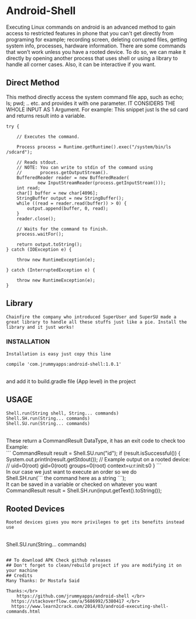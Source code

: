 # Android-Shell
Executing Linux commands on android is an advanced method to gain access to restricted features in phone that you can't get directly from programing for example; recording screen, deleting corrupted files, getting system info, processes, hardware information. There are some commands that won’t work unless you have a rooted device.
To do so, we can make it directly by opening another process that uses shell or using a library to handle all corner cases. Also, it can be interactive if you want.

## Direct Method
This method directly access the system command file app, such as echo; ls; pwd; .. etc. and provides it with one parameter. IT CONSIDERS THE WHOLE INPUT AS 1 Argument. For example:
This snippet just ls the sd card and returns result into a variable.
~~~
try {

    // Executes the command.

    Process process = Runtime.getRuntime().exec("/system/bin/ls /sdcard");

    // Reads stdout.
    // NOTE: You can write to stdin of the command using
    //       process.getOutputStream().
    BufferedReader reader = new BufferedReader(
            new InputStreamReader(process.getInputStream()));
    int read;
    char[] buffer = new char[4096];
    StringBuffer output = new StringBuffer();
    while ((read = reader.read(buffer)) > 0) {
        output.append(buffer, 0, read);
    }
    reader.close();

    // Waits for the command to finish.
    process.waitFor();

    return output.toString();
} catch (IOException e) {

    throw new RuntimeException(e);

} catch (InterruptedException e) {

    throw new RuntimeException(e);
}
~~~
## Library <br/>

	Chainfire the company who introduced SuperUser and SuperSU made a great library to handle all these stuffs just like a pie. Install the library and it just works!
### INSTALLATION <br/>
	Installation is easy just copy this line  
~~~
compile 'com.jrummyapps:android-shell:1.0.1'
~~~
<br/>
and add it to build.gradle file (App level) in the project <br/>


## USAGE
```
Shell.run(String shell, String... commands)
Shell.SH.run(String... commands)
Shell.SU.run(String... commands)
```
<br/>
These return a CommandResult DataType, it has an exit code to check too <br/>
Example: <br/>
```
CommandResult result = Shell.SU.run("id");
if (result.isSuccessful()) {
  System.out.println(result.getStdout());
  // Example output on a rooted device:
  // uid=0(root) gid=0(root) groups=0(root) context=u:r:init:s0
}
```
<br/>
In our case we just want to execute an order so we do  <br/>
Shell.SH.run(``` the command here as a string ```); <br/>
It can be saved in a variable or checked on whatever you want <br/>
CommandResult result = Shell.SH.run(input.getText().toString()); <br/>

## Rooted Devices <br/>
	Rooted devices gives you more privileges to get its benefits instead use 
<br/>
Shell.SU.run(String... commands) <br/>

```

## To download APK Check github releases
## Don't forget to clean/rebuild project if you are modifying it on your machine
## Credits
Many Thanks: Dr Mostafa Said 

Thanks:</br>
	https://github.com/jrummyapps/android-shell </br>
  https://stackoverflow.com/a/5686992/5380417 </br>
  https://www.learn2crack.com/2014/03/android-executing-shell-commands.html
